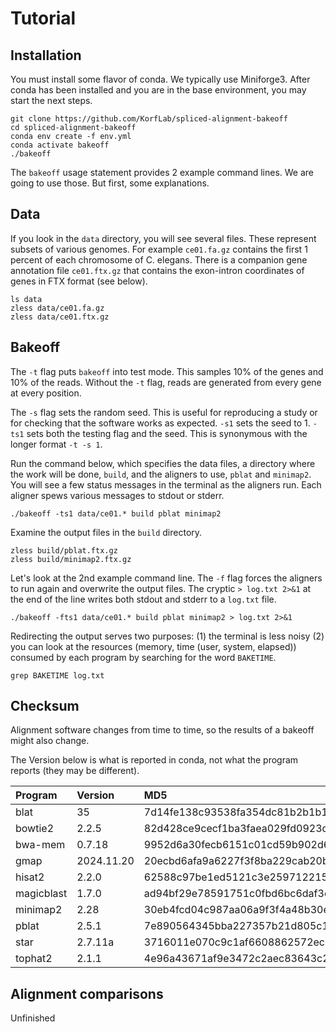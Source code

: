 Tutorial
========

## Installation ##

You must install some flavor of conda. We typically use Miniforge3. After conda
has been installed and you are in the base environment, you may start the next
steps.

```
git clone https://github.com/KorfLab/spliced-alignment-bakeoff
cd spliced-alignment-bakeoff
conda env create -f env.yml
conda activate bakeoff
./bakeoff
```

The `bakeoff` usage statement provides 2 example command lines. We are going to
use those. But first, some explanations.

## Data ##

If you look in the `data` directory, you will see several files. These
represent subsets of various genomes. For example `ce01.fa.gz` contains the
first 1 percent of each chromosome of C. elegans. There is a companion gene
annotation file `ce01.ftx.gz` that contains the exon-intron coordinates of
genes in FTX format (see below).

```
ls data
zless data/ce01.fa.gz
zless data/ce01.ftx.gz
```

## Bakeoff ##

The `-t` flag puts `bakeoff` into test mode. This samples 10% of the genes and
10% of the reads. Without the `-t` flag, reads are generated from every gene at
every position.

The `-s` flag sets the random seed. This is useful for reproducing a study or
for checking that the software works as expected. `-s1` sets the seed to 1.
`-ts1` sets both the testing flag and the seed. This is synonymous with the
longer format `-t -s 1`.

Run the command below, which specifies the data files, a directory where the
work will be done, `build`, and the aligners to use, `pblat` and `minimap2`.
You will see a few status messages in the terminal as the aligners run. Each
aligner spews various messages to stdout or stderr.

```
./bakeoff -ts1 data/ce01.* build pblat minimap2
```

Examine the output files in the `build` directory.

```
zless build/pblat.ftx.gz
zless build/minimap2.ftx.gz
```

Let's look at the 2nd example command line. The `-f` flag forces the aligners
to run again and overwrite the output files. The cryptic  `> log.txt 2>&1` at
the end of the line writes both stdout and stderr to a `log.txt` file.

```
./bakeoff -fts1 data/ce01.* build pblat minimap2 > log.txt 2>&1
```

Redirecting the output serves two purposes: (1) the terminal is less noisy (2)
you can look at the resources (memory, time (user, system, elapsed)) consumed
by each program by searching for the word `BAKETIME`.

```
grep BAKETIME log.txt
```

## Checksum ##

Alignment software changes from time to time, so the results of a bakeoff might
also change.

The Version below is what is reported in conda, not what the program reports
(they may be different).

| Program    | Version    | MD5
|:-----------|:-----------|:-------------------
| blat       | 35         | 7d14fe138c93538fa354dc81b2b1b125
| bowtie2    | 2.2.5      | 82d428ce9cecf1ba3faea029fd0923d8
| bwa-mem    | 0.7.18     | 9952d6a30fecb6151c01cd59b902d672
| gmap       | 2024.11.20 | 20ecbd6afa9a6227f3f8ba229cab20bb
| hisat2     | 2.2.0      | 62588c97be1ed5121c3e259712215962
| magicblast | 1.7.0      | ad94bf29e78591751c0fbd6bc6daf3c7
| minimap2   | 2.28       | 30eb4fcd04c987aa06a9f3f4a48b30e9
| pblat      | 2.5.1      | 7e890564345bba227357b21d805c1dc0
| star       | 2.7.11a    | 3716011e070c9c1af6608862572ec2d9
| tophat2    | 2.1.1      | 4e96a43671af9e3472c2aec83643c223

## Alignment comparisons ##

Unfinished
